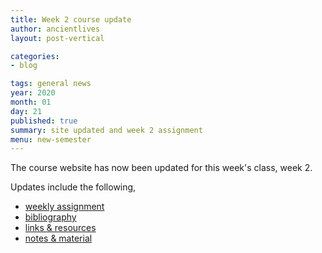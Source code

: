 ```yaml
---
title: Week 2 course update
author: ancientlives
layout: post-vertical

categories:
- blog

tags: general news
year: 2020
month: 01
day: 21
published: true
summary: site updated and week 2 assignment
menu: new-semester
---
```


The course website has now been updated for this week's class, week 2.

Updates include the following,

* [weekly assignment](/weekly_assignment)
* [bibliography](/bibliography)
* [links & resources](/links)
* [notes & material](/notes)
